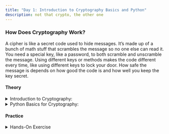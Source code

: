 ```yaml
---
title: "Day 1: Introduction to Cryptography Basics and Python"
description: not that crypto, the other one
---
```

### How Does Cryptography Work?
A cipher is like a secret code used to hide messages. It’s made up of a bunch of math stuff that scrambles the message so no one else can read it. You need a special key, like a password, to both scramble and unscramble the message. Using different keys or methods makes the code different every time, like using different keys to lock your door. How safe the message is depends on how good the code is and how well you keep the key secret.

#### Theory

<details>
<summary>Introduction to Cryptography:</summary>

> Objective: Understand the fundamental concepts of cryptography and its importance in cybersecurity.

> > What is cryptography? Goals and types. [Read here](https://quantumloom.medium.com/cryptography-for-babies-e87b51c2dbd3)

> > 8 Ciphers That Shaped History. [Read here](https://www.history.com/news/ciphers-secret-codes-enigma-morse)


</details>

<details>
<summary>Python Basics for Cryptography:</summary>

> Objective: Dive into Python programming basics and apply them immediately to cryptography exercises.


> >  Start with python exercises [link to challenges](https://join.bi0sblr.in/concepts/programming/)

</details>




#### Practice
<details>
<summary>Hands-On Exercise</summary>

>>Implement a basic Caesar cipher in Python.
>>
>>Encrypt and decrypt messages using the Caesar cipher.
</details>


